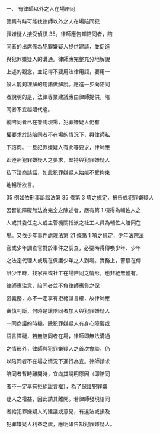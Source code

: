 一、 有律師以外之人在場陪同

警察有時可能找律師以外之人在場陪同犯

罪嫌疑人接受偵訊 35。律師應告知陪同者，陪

同者的出席係為犯罪嫌疑人提供建議，並促進

與犯罪嫌疑人的溝通。律師應完整充分地解說

上述的觀念，並記得不要用法律用語，要用一

般人能夠理解的用語做解說。應進一步向陪同

者說明的是，法律專業建議應由律師提供，陪

同者不宜越俎代庖。

縱陪同者已在警詢現場，犯罪嫌疑人仍有

權要求於該陪同者不在場的情況下，與律師私

下諮商。一旦犯罪嫌疑人有此等要求，律師應

即遵照犯罪嫌疑人之要求，堅持與犯罪嫌疑人

私下諮商談話，如此犯罪嫌疑人始能不受拘束

地暢所欲言。

35 例如依刑事訴訟法第 35 條第 3 項之規定，被告或犯罪嫌疑人

因智能障礙無法為完全之陳述者，應有第 1 項得為輔佐人之

人或其委任之人或主管機關指派之社工人員為輔佐人陪同在

場。又依少年事件處理法第 21 條第 1 項之規定，少年法院法

官或少年調查官對於事件之調查，必要時得傳喚少年、少年

之法定代理人或現在保護少年之人到場。實務上，警察在傳

訊少年時，找家長或社工在場陪同之情形，也非絕無僅有。





律師應注意，陪同者並不負律師應負之保

密義務，亦不一定享有拒絕證言權，故律師應

審慎判斷，何時是讓陪同者加入與犯罪嫌疑人

一同商議的時機。除犯罪嫌疑人有身心障礙或

語言障礙，若無陪同者在場，律師即無法溝通

之情形外，律師與犯罪嫌疑人之首次會談，仍

以陪同者不在場之情況下進行為宜。律師請求

陪同者暫時離開時，宜向其說明原因（即陪同

者不一定享有拒絕證言權），為了保護犯罪嫌

疑人之權益，因此請其離開。若律師發現陪同

者給犯罪嫌疑人的建議或意見，有違法或損及

犯罪嫌疑人利益之虞，應明確告知犯罪嫌疑人。